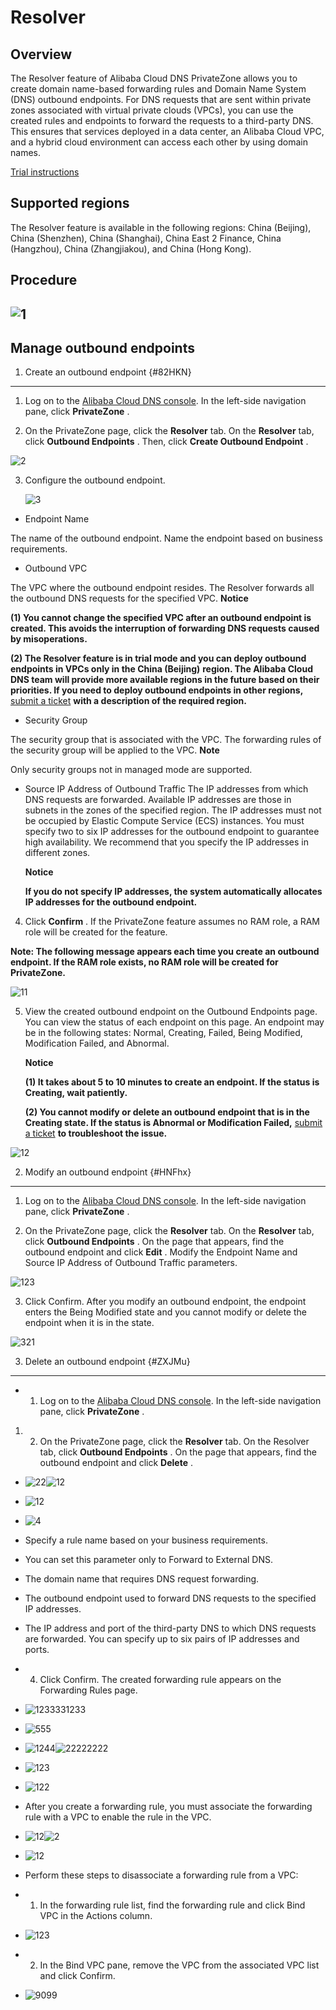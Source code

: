 Resolver 
=============================





Overview 
--------------------------

The Resolver feature of Alibaba Cloud DNS PrivateZone allows you to create domain name-based forwarding rules and Domain Name System (DNS) outbound endpoints. For DNS requests that are sent within private zones associated with virtual private clouds (VPCs), you can use the created rules and endpoints to forward the requests to a third-party DNS. This ensures that services deployed in a data center, an Alibaba Cloud VPC, and a hybrid cloud environment can access each other by using domain names.

[Trial instructions](https://www.alibabacloud.com/help/zh/doc-detail/179151.htm?spm=a2c63.p38356.b99.3.6f5d277937j1Qe)



Supported regions 
--------------------------------------

The Resolver feature is available in the following regions: China (Beijing), China (Shenzhen), China (Shanghai), China East 2 Finance, China (Hangzhou), China (Zhangjiakou), and China (Hong Kong).

Procedure 
---------------------------

![1](https://static-aliyun-doc.oss-accelerate.aliyuncs.com/assets/img/en-US/5140975161/p249615.png) 
---------------------------------------------------------------------------------------------------------------------

Manage outbound endpoints 
----------------------------------------------

1. Create an outbound endpoint {#82HKN}
---------------------------------------

1. Log on to the [Alibaba Cloud DNS console](https://dc.console.aliyun.com/dns/). In the left-side navigation pane, click **PrivateZone** .

   

2. On the PrivateZone page, click the **Resolver** tab. On the **Resolver** tab, click **Outbound Endpoints** . Then, click **Create Outbound Endpoint** .

   




![2](https://static-aliyun-doc.oss-accelerate.aliyuncs.com/assets/img/en-US/6140975161/p249616.png)

3. Configure the outbound endpoint.

   ![3](https://static-aliyun-doc.oss-accelerate.aliyuncs.com/assets/img/en-US/6140975161/p249617.png)
   




* Endpoint Name

  




The name of the outbound endpoint. Name the endpoint based on business requirements.

* Outbound VPC

  




The VPC where the outbound endpoint resides. The Resolver forwards all the outbound DNS requests for the specified VPC.
**Notice**



**(1) You cannot change the specified VPC after an outbound endpoint is created. This avoids the interruption of forwarding DNS requests caused by misoperations.** 

**(2) The Resolver feature is in trial mode and you can deploy outbound endpoints in VPCs only in the China (Beijing)** **region. The Alibaba Cloud DNS team will provide more available regions in the future based on their priorities. If you need to deploy outbound endpoints in other regions,** [submit a ticket](https://workorder-intl.console.aliyun.com/?spm=5176.12818093.top-nav.dticket.6cb216d0lhCUgm#/ticket/list) **with a description of the required region.**

* Security Group

  




The security group that is associated with the VPC. The forwarding rules of the security group will be applied to the VPC.
**Note**

Only security groups not in managed mode are supported.

* Source IP Address of Outbound Traffic
  The IP addresses from which DNS requests are forwarded. Available IP addresses are those in subnets in the zones of the specified region. The IP addresses must not be occupied by Elastic Compute Service (ECS) instances. You must specify two to six IP addresses for the outbound endpoint to guarantee high availability. We recommend that you specify the IP addresses in different zones.

  **Notice**

  **If you do not specify IP addresses, the system automatically allocates IP addresses for the outbound endpoint.**
  




4. Click **Confirm** . If the PrivateZone feature assumes no RAM role, a RAM role will be created for the feature.

   




**Note: The following message appears each time you create an outbound endpoint. If the RAM role exists, no RAM role will be created for PrivateZone.** 

![11](https://static-aliyun-doc.oss-accelerate.aliyuncs.com/assets/img/en-US/6140975161/p249620.png)

5. View the created outbound endpoint on the Outbound Endpoints page. You can view the status of each endpoint on this page. An endpoint may be in the following states: Normal, Creating, Failed, Being Modified, Modification Failed, and Abnormal.

   **Notice**

   

   **(1) It takes about 5 to 10 minutes to create an endpoint. If the status is Creating, wait patiently.** 

   **(2) You cannot modify or delete an outbound endpoint that is in the Creating state. If the status is Abnormal or Modification Failed,** [submit a ticket](https://workorder-intl.console.aliyun.com/?spm=5176.12818093.top-nav.dticket.6cb216d0lhCUgm#/ticket/list) **to troubleshoot the issue.**
   




![12](https://static-aliyun-doc.oss-accelerate.aliyuncs.com/assets/img/en-US/6140975161/p249621.png)

2. Modify an outbound endpoint {#HNFhx}
---------------------------------------

1. Log on to the [Alibaba Cloud DNS console](https://dc.console.aliyun.com/dns/). In the left-side navigation pane, click **PrivateZone** .

   

2. On the PrivateZone page, click the **Resolver** tab. On the **Resolver** tab, click **Outbound Endpoints** . On the page that appears, find the outbound endpoint and click **Edit** . Modify the Endpoint Name and Source IP Address of Outbound Traffic parameters.

   




![123](https://static-aliyun-doc.oss-accelerate.aliyuncs.com/assets/img/en-US/6140975161/p249624.png)

3. Click Confirm. After you modify an outbound endpoint, the endpoint enters the Being Modified state and you cannot modify or delete the endpoint when it is in the state.

   




![321](https://static-aliyun-doc.oss-accelerate.aliyuncs.com/assets/img/en-US/6140975161/p249626.png)



3. Delete an outbound endpoint {#ZXJMu}
---------------------------------------

* 1. Log on to the [Alibaba Cloud DNS console](https://dc.console.aliyun.com/dns/). In the left-side navigation pane, click **PrivateZone** .




1. 2. On the PrivateZone page, click the **Resolver** tab. On the Resolver tab, click **Outbound Endpoints** . On the page that appears, find the outbound endpoint and click **Delete** .



* ![22](https://static-aliyun-doc.oss-accelerate.aliyuncs.com/assets/img/en-US/6140975161/p249627.png)![12](https://static-aliyun-doc.oss-accelerate.aliyuncs.com/assets/img/en-US/6140975161/p249628.png)

  

* ![12](https://static-aliyun-doc.oss-accelerate.aliyuncs.com/assets/img/en-US/6140975161/p249630.png)

* ![4](https://static-aliyun-doc.oss-accelerate.aliyuncs.com/assets/img/en-US/6140975161/p249632.png)

* Specify a rule name based on your business requirements.

* You can set this parameter only to Forward to External DNS.

* The domain name that requires DNS request forwarding.

* The outbound endpoint used to forward DNS requests to the specified IP addresses.

* The IP address and port of the third-party DNS to which DNS requests are forwarded. You can specify up to six pairs of IP addresses and ports.

* 4. Click Confirm. The created forwarding rule appears on the Forwarding Rules page.

* ![1233331233](https://static-aliyun-doc.oss-accelerate.aliyuncs.com/assets/img/en-US/6140975161/p249634.png)

* ![555](https://static-aliyun-doc.oss-accelerate.aliyuncs.com/assets/img/en-US/7140975161/p249636.png)

* ![1244](https://static-aliyun-doc.oss-accelerate.aliyuncs.com/assets/img/en-US/7140975161/p249637.png)![22222222](https://static-aliyun-doc.oss-accelerate.aliyuncs.com/assets/img/en-US/7140975161/p249638.png)

* ![123](https://static-aliyun-doc.oss-accelerate.aliyuncs.com/assets/img/en-US/7140975161/p249639.png)

* ![122](https://static-aliyun-doc.oss-accelerate.aliyuncs.com/assets/img/en-US/7140975161/p249640.png)

* After you create a forwarding rule, you must associate the forwarding rule with a VPC to enable the rule in the VPC.

* ![12](https://static-aliyun-doc.oss-accelerate.aliyuncs.com/assets/img/en-US/7140975161/p249642.png)![2](https://static-aliyun-doc.oss-accelerate.aliyuncs.com/assets/img/en-US/7140975161/p249644.png)

* ![12](https://static-aliyun-doc.oss-accelerate.aliyuncs.com/assets/img/en-US/7140975161/p249646.png)

* Perform these steps to disassociate a forwarding rule from a VPC:

* 1. In the forwarding rule list, find the forwarding rule and click Bind VPC in the Actions column.

* ![123](https://static-aliyun-doc.oss-accelerate.aliyuncs.com/assets/img/en-US/7140975161/p249647.png)

* 2. In the Bind VPC pane, remove the VPC from the associated VPC list and click Confirm.

* ![9099](https://static-aliyun-doc.oss-accelerate.aliyuncs.com/assets/img/en-US/7140975161/p249649.png)


